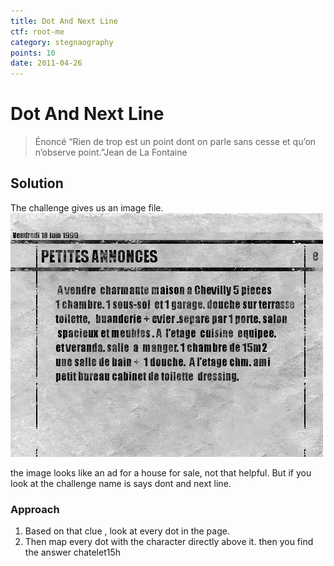 ```yaml
---
title: Dot And Next Line
ctf: root-me
category: stegnaography
points: 10
date: 2011-04-26
---
```


# Dot And Next Line 
> Énoncé “Rien de trop est un point dont on parle sans cesse et qu’on n’observe point.”Jean de La Fontaine
## Solution
The challenge gives us an image file.
![image](/assets/images/root-me/steganography/journal.jpg)

the image looks like an ad for a house for sale, not that helpful. But if you look at the challenge name is says dont and next line.
### Approach
1. Based on that clue , look at every dot in the page.
2. Then map every dot with the character directly above it. then you find the answer chatelet15h



